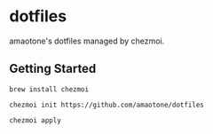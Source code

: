 # dotfiles

amaotone's dotfiles managed by chezmoi.

## Getting Started

```
brew install chezmoi
```

```
chezmoi init https://github.com/amaotone/dotfiles
```

```
chezmoi apply
```
